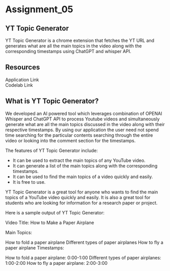 # Assignment_05


## YT Topic Generator
YT Topic Generator is a chrome extension that fetches the YT URL and generates what are all the main topics in the video along with the corresponding timestamps using ChatGPT and whisper API.


## Resources
Application Link <br>
Codelab Link


## What is YT Topic Generator?
We developed an AI powered tool which leverages combination of OPENAI Whisper and ChatGPT API to process Youtube videos and simultaneously generate what are all the main topics discussed in the video along with their respective timestamps. By using our application the user need not spend time searching for the particular contents searching through the entire video or looking into the comment section for the timestamps.

The features of YT Topic Generator include:

- It can be used to extract the main topics of any YouTube video.
- It can generate a list of the main topics along with the corresponding timestamps.
- It can be used to find the main topics of a video quickly and easily.
- It is free to use.


YT Topic Generator is a great tool for anyone who wants to find the main topics of a YouTube video quickly and easily. It is also a great tool for students who are looking for information for a research paper or project.

Here is a sample output of YT Topic Generator:

Video Title: How to Make a Paper Airplane

Main Topics:

How to fold a paper airplane
Different types of paper airplanes
How to fly a paper airplane
Timestamps:

How to fold a paper airplane: 0:00-1:00
Different types of paper airplanes: 1:00-2:00
How to fly a paper airplane: 2:00-3:00
